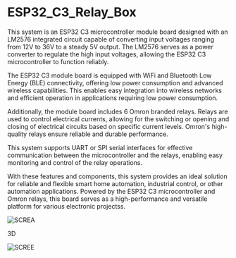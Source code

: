 # ESP32_C3_Relay_Box
This system is an ESP32 C3 microcontroller module board designed with an LM2576 integrated circuit capable of converting input voltages ranging from 12V to 36V to a steady 5V output. The LM2576 serves as a power converter to regulate the high input voltages, allowing the ESP32 C3 microcontroller to function reliably.

The ESP32 C3 module board is equipped with WiFi and Bluetooth Low Energy (BLE) connectivity, offering low power consumption and advanced wireless capabilities. This enables easy integration into wireless networks and efficient operation in applications requiring low power consumption.

Additionally, the module board includes 6 Omron branded relays. Relays are used to control electrical currents, allowing for the switching or opening and closing of electrical circuits based on specific current levels. Omron's high-quality relays ensure reliable and durable performance.

This system supports UART or SPI serial interfaces for effective communication between the microcontroller and the relays, enabling easy monitoring and control of the relay operations.

With these features and components, this system provides an ideal solution for reliable and flexible smart home automation, industrial control, or other automation applications. Powered by the ESP32 C3 microcontroller and Omron relays, this board serves as a high-performance and versatile platform for various electronic projectss.

![SCREA](https://github.com/memetteminarslan/0020_Seven_Segment_Module_05/assets/74721347/a1457be4-774f-412d-918f-38d617454b36)

3D

![SCREE](https://github.com/memetteminarslan/0020_Seven_Segment_Module_05/assets/74721347/ffe6bc49-dc7e-4ee1-97b4-900838af3654)
